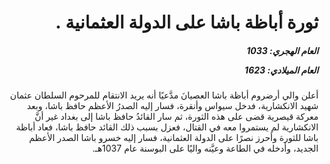 <h1 dir="rtl">ثورة أباظة باشا على الدولة العثمانية .</h1>

<h5 dir="rtl">العام الهجري:  1033

العام الميلادي: 1623

</h5>

<p dir="rtl">أعلن والي أرضروم أباظة باشا العصيانَ مدَّعيًا أنه يريد الانتقام للمرحوم السلطان عثمان شهيد الانكشارية، فدخل سيواس وأنقرة، فسار إليه الصدرُ الأعظم حافظ باشا، وبعد معركة قيصرية قضى على هذه الثورة، ثم سار القائدُ حافظ باشا إلى بغداد غير أنَّ الانكشارية لم يستمروا معه في القتال، فعزل بسبب ذلك القائد حافظ باشا، فعاد أباظة باشا للثورة وأحرز نصرًا على الدولة العثمانية، فسار إليه خسرو باشا الصدر الأعظم الجديد، وأدخله في الطاعة وعيَّنه واليًا على البوسنة عام 1037هـ.</p></br>
